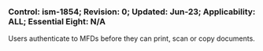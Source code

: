 ### Control: ism-1854; Revision: 0; Updated: Jun-23; Applicability: ALL; Essential Eight: N/A
<p>Users authenticate to MFDs before they can print, scan or copy documents.</p>